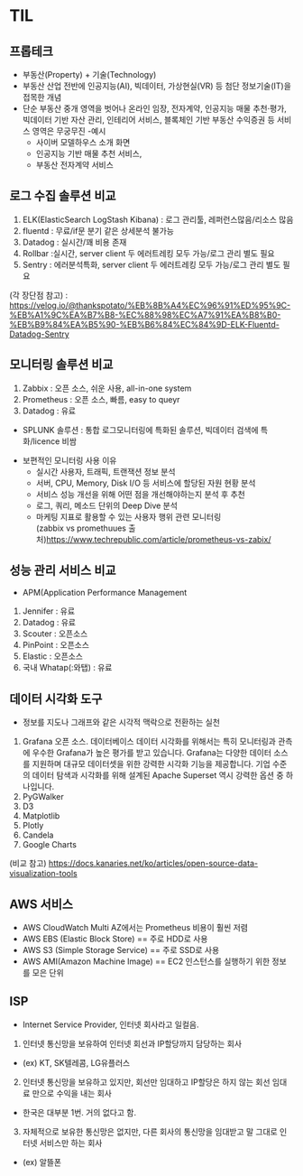 # TIL

## 프롭테크
- 부동산(Property) + 기술(Technology)
- 부동산 산업 전반에 인공지능(AI), 빅데이터, 가상현실(VR) 등 첨단 정보기술(IT)을 접목한 개념
- 단순 부동산 중개 영역을 벗어나 온라인 임장, 전자계약, 인공지능 매물 추천·평가, 빅데이터 기반 자산 관리, 인테리어 서비스, 블록체인 기반 부동산 수익증권 등 서비스 영역은 무궁무진
-예시
  + 사이버 모델하우스 소개 화면
  + 인공지능 기반 매물 추천 서비스,
  + 부동산 전자계약 서비스


##  로그 수집 솔루션 비교
1. ELK(ElasticSearch LogStash Kibana) : 로그 관리툴, 레퍼런스많음/리소스 많음
2. fluentd : 무료/if문 분기 같은 상세분석 불가능
3. Datadog : 실시간/꽤 비용 존재
4. Rollbar :실시간,  server client 두 에러트레킹 모두 가능/로그 관리 별도 필요
5. Sentry  : 에러분석특화, server client 두 에러트레킹 모두 가능/로그 관리 별도 필요    
     
(각 장단점 참고) : https://velog.io/@thankspotato/%EB%8B%A4%EC%96%91%ED%95%9C-%EB%A1%9C%EA%B7%B8-%EC%88%98%EC%A7%91%EA%B8%B0-%EB%B9%84%EA%B5%90-%EB%B6%84%EC%84%9D-ELK-Fluentd-Datadog-Sentry    


## 모니터링 솔루션 비교
1. Zabbix : 오픈 소스, 쉬운 사용, all-in-one system
2. Prometheus : 오픈 소스, 빠름, easy to queyr
3. Datadog : 유료
+ SPLUNK 솔루션 : 통합 로그모니터링에 특화된 솔루션, 빅데이터 검색에 특화/licence 비쌈
- 보편적인 모니터링 사용 이유
  - 실시간 사용자, 트래픽, 트랜잭션 정보 분석
  - 서버, CPU, Memory, Disk I/O 등 서비스에 할당된 자원 현황 분석
  - 서비스 성능 개선을 위해 어떤 점을 개선해야하는지 분석 후 추천
  - 로그, 쿼리, 메소드 단위의 Deep Dive 분석
  - 마케팅 지표로 활용할 수 있는 사용자 행위 관련 모니터링  
(zabbix vs promethuues 출처)https://www.techrepublic.com/article/prometheus-vs-zabix/


## 성능 관리 서비스 비교
- APM(Application Performance Management
1. Jennifer : 유료
2. Datadog : 유료
3. Scouter : 오픈소스
4. PinPoint : 오픈소스
5. Elastic : 오픈소스
6. 국내 Whatap(:와탭) : 유료 

## 데이터 시각화 도구 
- 정보를 지도나 그래프와 같은 시각적 맥락으로 전환하는 실천
1. Grafana 오픈 소스. 데이터베이스 데이터 시각화를 위해서는 특히 모니터링과 관측에 우수한 Grafana가 높은 평가를 받고 있습니다. Grafana는 다양한 데이터 소스를 지원하며 대규모 데이터셋을 위한 강력한 시각화 기능을 제공합니다. 기업 수준의 데이터 탐색과 시각화를 위해 설계된 Apache Superset 역시 강력한 옵션 중 하나입니다.
2. PyGWalker
3. D3
4. Matplotlib
5. Plotly
5. Candela
6. Google Charts

(비교 참고) https://docs.kanaries.net/ko/articles/open-source-data-visualization-tools

## AWS 서비스  
- AWS CloudWatch  Multi AZ에서는 Prometheus 비용이 훨씬 저렴
- AWS EBS (Elastic Block Store) == 주로 HDD로 사용
- AWS S3 (Simple Storage Service) == 주로 SSD로 사용
- AWS AMI(Amazon Machine Image) == EC2 인스턴스를 실행하기 위한 정보를 모은 단위

## ISP
- Internet Service Provider, 인터넷 회사라고 일컬음.
1. 인터넷 통신망을 보유하여 인터넷 회선과 IP할당까지 담당하는 회사
  - (ex) KT, SK텔레콤, LG유플러스
2. 인터넷 통신망을 보유하고 있지만, 회선만 임대하고 IP할당은 하지 않는 회선 임대료 만으로 수익을 내는 회사
 - 한국은 대부분 1번. 거의 없다고 함.
3. 자체적으로 보유한 통신망은 없지만, 다른 회사의 통신망을 임대받고 말 그대로 인터넷 서비스만 하는 회사
  - (ex) 알뜰폰
